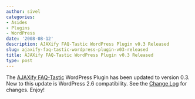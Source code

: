 ```yaml
---
author: sivel
categories:
- Asides
- Plugins
- WordPress
date: '2008-08-12'
description: AJAXify FAQ-Tastic WordPress Plugin v0.3 Released
slug: ajaxify-faq-tastic-wordpress-plugin-v03-released
title: AJAXify FAQ-Tastic WordPress Plugin v0.3 Released
type: post
---
```


The [AJAXify FAQ-Tastic][1] WordPress Plugin has been updated to version 0.3. New to this update is WordPress 2.6 compatibility. See the [Change Log][2] for changes. Enjoy!

 [1]: http://sivel.net/2008/03/ajaxify-faqtastic/
 [2]: http://sivel.net/2008/03/ajaxify-faqtastic/#changelog
